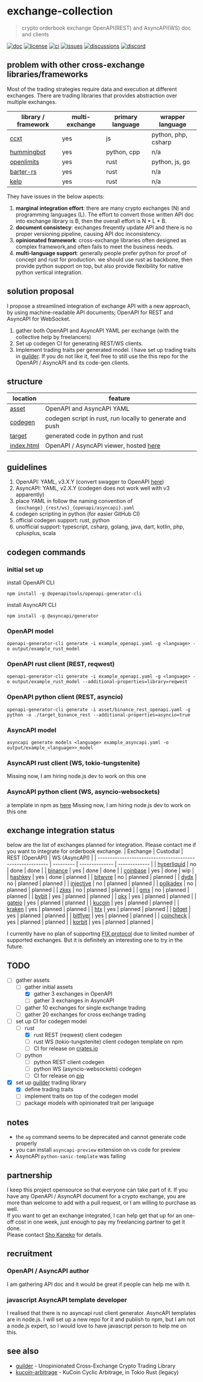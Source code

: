 # exchange-collection
> crypto orderbook exchange OpenAPI(REST) and AsyncAPI(WS) doc and clients

[![doc](https://img.shields.io/badge/doc-rapidoc-blue)](https://repoch.co/exchange_yaml)
[![license](https://img.shields.io/github/license/kanekoshoyu/kucoin_arbitrage)](https://github.com/kanekoshoyu/kucoin_arbitrage/blob/master/LICENSE)
[![ci](https://img.shields.io/github/actions/workflow/status/kanekoshoyu/kucoin_arbitrage/rust.yml)](https://github.com/kanekoshoyu/kucoin_arbitrage/actions)
[![issues](https://img.shields.io/github/issues/kanekoshoyu/kucoin_arbitrage)](https://github.com/kanekoshoyu/kucoin_arbitrage/issues)
[![discussions](https://img.shields.io/github/discussions/kanekoshoyu/kucoin_arbitrage)](https://github.com/kanekoshoyu/kucoin_arbitrage/discussions)
[![discord](https://img.shields.io/discord/1153997271294283827)](https://discord.gg/q3j5MYdwnm)  

## problem with other cross-exchange libraries/frameworks
Most of the trading strategies require data and execution at different exchanges. There are trading libraries that provides abstraction over multiple exchanges.

| library / framework                                    | multi-exchange | primary language | wrapper language    |
| ------------------------------------------------------ | -------------- | ---------------- | ------------------- |
| [ccxt](https://github.com/ccxt/ccxt)                   | yes            | js               | python, php, csharp |
| [hummingbot](https://github.com/hummingbot/hummingbot) | yes            | python, cpp      | n/a                 |
| [openlimits](https://github.com/nash-io/openlimits)    | yes            | rust             | python, js, go      |
| [barter-rs](https://github.com/barter-rs/barter-rs)    | yes            | rust             | n/a                 |
| [kelp](https://github.com/stellar-deprecated/kelp)     | yes            | rust             | n/a                 |

They have issues in the below aspects:
1. **marginal integration effort**: there are many crypto exchanges (N) and programming languages (L). The effort to convert those written API doc into exchange library is B, then the overall effort is N * L * B.
2. **document consistecy**: exchanges freqently update API and there is no proper versioning pipeline, causing API doc inconsistency.
3. **opinionated framework**: cross-exchange libraries often designed as complex framework,and often fails to meet the business needs.
4. **multi-language support**: generally people prefer python for proof of concept and rust for production. we should use rust as backbone, then provide python support on top, but also provide flexibility for native python vertical integration.

## solution proposal
I propose a streamlined integration of exchange API with a new approach, by using machine-readable API documents; OpenAPI for REST and AsyncAPI for WebSocket.
1. gather both OpenAPI and AsyncAPI YAML per exchange (with the collective help by freelancers)
2. Set up codegen CI for generating REST/WS clients.
3. Implement trading traits per generated model. I have set up trading traits in [guilder](https://github.com/kanekoshoyu/guilder). If you do not like it, feel free to still use the this repo for the OpenAPI / AsyncAPI and its code-gen clients. 

## structure
| location                       | feature                                                                       |
| ------------------------------ | ----------------------------------------------------------------------------- |
| [asset](./asset/)              | OpenAPI and AsyncAPI YAML                                                     |
| [codegen](./codegen/README.md) | codegen script in rust, run locally to generate and push                      |
| [target](./target/README.md)   | generated code in python and rust                                             |
| [index.html](./index.html)     | OpenAPI / AsyncAPI viewer, hosted [here](https://www.repoch.co/exchange_yaml) |

## guidelines
1. OpenAPI: YAML, v3.X.Y (convert swagger to OpenAPI [here](https://editor.swagger.io/))
2. AsyncAPI: YAML, v2.X.Y (codegen does not work well with v3 apparently)
3. place YAML in follow the naming convention of `{exchange}_{rest/ws}_{openapi/asyncapi}.yaml`
4. codegen scripting in python (for easier GitHub CI)
5. official codegen support: rust, python
6. unofficial support: typescript, csharp, golang, java, dart, kotlin, php, cplusplus, scala

## codegen commands
### initial set up
install OpenAPI CLI
```
npm install -g @openapitools/openapi-generator-cli
```
install AsyncAPI CLI
```
npm install -g @asyncapi/generator
```
### OpenAPI model
```
openapi-generator-cli generate -i example_openapi.yaml -g <language> -o output/example_rust_model
```
### OpenAPI rust client (REST, reqwest)
```
openapi-generator-cli generate -i example_openapi.yaml -g <language> -o output/example_rust_model --additional-properties=library=reqwest
```
### OpenAPI python client (REST, asyncio)
```
openapi-generator-cli generate -i asset/binance_rest_openapi.yaml -g python -o ./target_binance_rest --additional-properties=asyncio=true
```
### AsyncAPI model
```
asyncapi generate models <language> example_asyncapi.yaml -o output/example_<language>>_model
```
### AsyncAPI rust client (WS, tokio-tungstenite)
Missing now, I am hiring node.js dev to work on this one
### AsyncAPI python client (WS, asyncio-websockets)
a template in npm as [here](https://www.npmjs.com/search?q=asyncapi%20python)
Missing now, I am hiring node.js dev to work on this one

## exchange integration status
below are the list of exchanges planned for integration. Please contact me if you want to integrate for orderbook exchange.
| Exchange                                                  | Custodial | REST (OpenAPI) | WS (AsyncAPI) |
| --------------------------------------------------------- | --------- | -------------- | ------------- |
| [hyperliquid](https://hyperliquid.gitbook.io)             | no        | done           | done          |
| [binance](https://binance-docs.github.io)                 | yes       | done           | done          |
| [coinbase](https://docs.cdp.coinbase.com)                 | yes       | done           | wip           |
| [hashkey](https://hashkeypro-apidoc.readme.io)            | yes       | done           | planned       |
| [bitwyre](https://docs.bitwyre.com)                       | no        | planned        | planned       |
| [dydx](https://docs.dydx.exchange)                        | no        | planned        | planned       |
| [injective](https://docs.injective.network)               | no        | planned        | planned       |
| [polkadex](https://docs.polkadex.trade)                   | no        | planned        | planned       |
| [zkex](https://docs.zkex.com)                             | no        | planned        | planned       |
| [gmx](https://gmx-docs.io)                                | no        | planned        | planned       |
| [bybit](https://bybit-exchange.github.io/docs/)           | yes       | planned        | planned       |
| [okx](https://www.okx.com/docs-v5/en)                     | yes       | planned        | planned       |
| [gateio](https://www.gate.io/docs/developers/apiv4)       | yes       | planned        | planned       |
| [kucoin](https://www.kucoin.com/docs)                     | yes       | planned        | planned       |
| [kraken](https://docs.kraken.com/api)                     | yes       | planned        | planned       |
| [htx](https://www.htx.com/en-us/opend/newApiPages/)       | yes       | planned        | planned       |
| [bitget](https://www.bitget.com/api-doc)                  | yes       | planned        | planned       |
| [bitflyer](https://lightning.bitflyer.com/docs)           | yes       | planned        | planned       |
| [coincheck](https://coincheck.com/documents/exchange/api) | yes       | planned        | planned       |
| [korbit](https://apidocs.korbit.co.kr)                    | yes       | planned        | planned       |

I currently have no plan of supporting [FIX protocol](https://www.fixtrading.org/what-is-fix) due to limited number of supported exchanges. But it is definitely an interesting one to try in the future.  

## TODO
- [ ] gather assets
  - [ ] gather initial assets
    - [x] gather 3 exchanges in OpenAPI
    - [ ] gather 3 exchanges in AsyncAPI
  - [ ] gather 10 exchanges for single exchange trading
  - [ ] gather 20 exchanges for cross exchange trading
- [ ] set up CI for codegen model
  - [ ] rust
    - [x] rust REST (reqwest) client codegen
    - [ ] rust WS (tokio-tungstenite) client codegen template on npm
    - [ ] CI for release on [crates.io](https://crates.io)
  - [ ] python
    - [ ] python REST client codegen
    - [ ] python WS (asyncio-websockets) codegen
    - [ ] CI for release on [pip]()
- [x] set up [guilder](https://github.com/kanekoshoyu/guilder) trading library
  - [x] define trading traits
  - [ ] implement traits on top of the codegen model
  - [ ] package models with opinionated trait per language

## notes
- the `ag` command seems to be deprecated and cannot generate code properly
- you can install `asyncapi-preview` extension on vs code for preview
- AsyncAPI `python-sanic-template` was failing

## partnership
I keep this project opensource so that everyone can take part of it. If you have any OpenAPI / AsyncAPI document for a crypto exchange, you are more than welcome to add with a pull request, or I am willing to purchase as well.  
If you want to get an exchange integrated, I can help get that up for an one-off cost in one week, just enough to pay my freelancing partner to get it done.  
Please contact [Sho Kaneko](https://github.com/kanekoshoyu) for details.  

## recruitment
### OpenAPI / AsyncAPI author
I am gathering API doc and it would be great if people can help me with it.  
### javascript AsyncAPI template developer
I realised that there is no asyncapi rust client generator. AsyncAPI templates are in node.js. I will set up a new repo for it and publish to npm, but I am not a node.js expert, so I would love to have javascript person to help me on this.  

## see also
- [guilder](https://github.com/kanekoshoyu/guilder) - Unopinionated Cross-Exchange Crypto Trading Library
- [kucoin-arbitrage](https://github.com/kanekoshoyu/kucoin_arbitrage) - KuCoin Cyclic Arbitrage, in Tokio Rust (legacy)